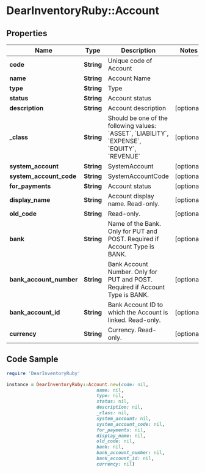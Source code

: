 # DearInventoryRuby::Account

## Properties

Name | Type | Description | Notes
------------ | ------------- | ------------- | -------------
**code** | **String** | Unique code of Account |
**name** | **String** | Account Name |
**type** | **String** | Type |
**status** | **String** | Account status |
**description** | **String** | Account description | [optional]
**_class** | **String** | Should be one of the following values: &#x60;ASSET&#x60;, &#x60;LIABILITY&#x60;, &#x60;EXPENSE&#x60;, &#x60;EQUITY&#x60;, &#x60;REVENUE&#x60; | [optional]
**system_account** | **String** | SystemAccount | [optional]
**system_account_code** | **String** | SystemAccountCode | [optional]
**for_payments** | **String** | Account status | [optional]
**display_name** | **String** | Account display name. Read-only. | [optional]
**old_code** | **String** | Read-only. | [optional]
**bank** | **String** | Name of the Bank. Only for PUT and POST. Required if Account Type is BANK. | [optional]
**bank_account_number** | **String** | Bank Account Number. Only for PUT and POST. Required if Account Type is BANK. | [optional]
**bank_account_id** | **String** | Bank Account ID to which the Account is linked. Read-only. | [optional]
**currency** | **String** | Currency. Read-only. | [optional]

## Code Sample

```ruby
require 'DearInventoryRuby'

instance = DearInventoryRuby::Account.new(code: nil,
                                 name: nil,
                                 type: nil,
                                 status: nil,
                                 description: nil,
                                 _class: nil,
                                 system_account: nil,
                                 system_account_code: nil,
                                 for_payments: nil,
                                 display_name: nil,
                                 old_code: nil,
                                 bank: nil,
                                 bank_account_number: nil,
                                 bank_account_id: nil,
                                 currency: nil)
```


